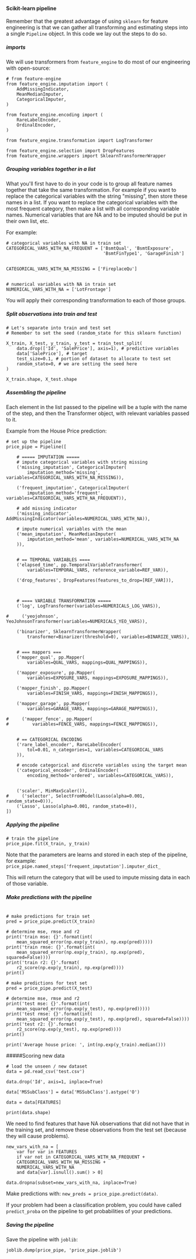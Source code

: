 #### Scikit-learn pipeline

Remember that the greatest advantage of using `sklearn` for feature engineering
is that we can gather all transforming and estimating steps into a single `Pipeline` 
object. In this code we lay out the steps to do so.

##### imports

We will use transformers from `feature_engine` to do most of our engineering with open-source:
```
# from feature-engine
from feature_engine.imputation import (
    AddMissingIndicator,
    MeanMedianImputer,
    CategoricalImputer,
)

from feature_engine.encoding import (
    RareLabelEncoder,
    OrdinalEncoder,
)

from feature_engine.transformation import LogTransformer

from feature_engine.selection import DropFeatures
from feature_engine.wrappers import SklearnTransformerWrapper
```

##### Grouping variables together in a list

What you'll first have to do in your code is to group all feature names together
that take the same transformation. For example if you want to replace the categorical 
variables with the string "missing", then store these names in a list. If you want
to replace the categorical variables with the most frequent category, then make a list
with all corresponding variable names. Numerical variables that are NA and to be imputed should 
be put in their own list, etc.

For example:
```
# categorical variables with NA in train set
CATEGORICAL_VARS_WITH_NA_FREQUENT = ['BsmtQual', 'BsmtExposure',
                                     'BsmtFinType1', 'GarageFinish']


CATEGORICAL_VARS_WITH_NA_MISSING = ['FireplaceQu']


# numerical variables with NA in train set
NUMERICAL_VARS_WITH_NA = ['LotFrontage']

```

You will apply their corresponding transformation to each of those groups.

##### Split observations into train and test
```
# Let's separate into train and test set
# Remember to set the seed (random_state for this sklearn function)

X_train, X_test, y_train, y_test = train_test_split(
    data.drop(['Id', 'SalePrice'], axis=1), # predictive variables
    data['SalePrice'], # target
    test_size=0.1, # portion of dataset to allocate to test set
    random_state=0, # we are setting the seed here
)

X_train.shape, X_test.shape
```


##### Assembling the pipeline

Each element in the list passed to the pipeline will be a tuple with the name of the step, 
and then the Transformer object, with relevant variables passed to it. 

Example from the House Price prediction:

```
# set up the pipeline
price_pipe = Pipeline([

    # ===== IMPUTATION =====
    # impute categorical variables with string missing
    ('missing_imputation', CategoricalImputer(
        imputation_method='missing', variables=CATEGORICAL_VARS_WITH_NA_MISSING)),

    ('frequent_imputation', CategoricalImputer(
        imputation_method='frequent', variables=CATEGORICAL_VARS_WITH_NA_FREQUENT)),

    # add missing indicator
    ('missing_indicator', AddMissingIndicator(variables=NUMERICAL_VARS_WITH_NA)),

    # impute numerical variables with the mean
    ('mean_imputation', MeanMedianImputer(
        imputation_method='mean', variables=NUMERICAL_VARS_WITH_NA
    )),
    
    
    # == TEMPORAL VARIABLES ====
    ('elapsed_time', pp.TemporalVariableTransformer(
        variables=TEMPORAL_VARS, reference_variable=REF_VAR)),

    ('drop_features', DropFeatures(features_to_drop=[REF_VAR])),

   

    # ==== VARIABLE TRANSFORMATION =====
    ('log', LogTransformer(variables=NUMERICALS_LOG_VARS)),
    
#     ('yeojohnson', YeoJohnsonTransformer(variables=NUMERICALS_YEO_VARS)),
    
    ('binarizer', SklearnTransformerWrapper(
        transformer=Binarizer(threshold=0), variables=BINARIZE_VARS)),
    

    # === mappers ===
    ('mapper_qual', pp.Mapper(
        variables=QUAL_VARS, mappings=QUAL_MAPPINGS)),

    ('mapper_exposure', pp.Mapper(
        variables=EXPOSURE_VARS, mappings=EXPOSURE_MAPPINGS)),

    ('mapper_finish', pp.Mapper(
        variables=FINISH_VARS, mappings=FINISH_MAPPINGS)),

    ('mapper_garage', pp.Mapper(
        variables=GARAGE_VARS, mappings=GARAGE_MAPPINGS)),
    
#     ('mapper_fence', pp.Mapper(
#         variables=FENCE_VARS, mappings=FENCE_MAPPINGS)),


    # == CATEGORICAL ENCODING
    ('rare_label_encoder', RareLabelEncoder(
        tol=0.01, n_categories=1, variables=CATEGORICAL_VARS
    )),

    # encode categorical and discrete variables using the target mean
    ('categorical_encoder', OrdinalEncoder(
        encoding_method='ordered', variables=CATEGORICAL_VARS)),
    
    
    ('scaler', MinMaxScaler()),
#     ('selector', SelectFromModel(Lasso(alpha=0.001, random_state=0))),
    ('Lasso', Lasso(alpha=0.001, random_state=0)),
])
```



##### Applying the pipeline

```
# train the pipeline
price_pipe.fit(X_train, y_train)
```

Note that the parameters are learns and stored in each step of the pipeline, for example:
`price_pipe.named_steps['frequent_imputation'].imputer_dict_`

This will return the category that will be used to impute missing data in each of those
variable. 

##### Make predictions with the pipeline

```

# make predictions for train set
pred = price_pipe.predict(X_train)

# determine mse, rmse and r2
print('train mse: {}'.format(int(
    mean_squared_error(np.exp(y_train), np.exp(pred)))))
print('train rmse: {}'.format(int(
    mean_squared_error(np.exp(y_train), np.exp(pred), squared=False))))
print('train r2: {}'.format(
    r2_score(np.exp(y_train), np.exp(pred))))
print()

# make predictions for test set
pred = price_pipe.predict(X_test)

# determine mse, rmse and r2
print('test mse: {}'.format(int(
    mean_squared_error(np.exp(y_test), np.exp(pred)))))
print('test rmse: {}'.format(int(
    mean_squared_error(np.exp(y_test), np.exp(pred), squared=False))))
print('test r2: {}'.format(
    r2_score(np.exp(y_test), np.exp(pred))))
print()

print('Average house price: ', int(np.exp(y_train).median()))
```


#####Scoring new data

```
# load the unseen / new dataset
data = pd.read_csv('test.csv')

data.drop('Id', axis=1, inplace=True)

data['MSSubClass'] = data['MSSubClass'].astype('O')

data = data[FEATURES]

print(data.shape)

```
We need to find features that have NA observations that did not have that in the training set, and remove these observations
from the test set (because they will cause problems).

```
new_vars_with_na = [
    var for var in FEATURES
    if var not in CATEGORICAL_VARS_WITH_NA_FREQUENT +
    CATEGORICAL_VARS_WITH_NA_MISSING +
    NUMERICAL_VARS_WITH_NA
    and data[var].isnull().sum() > 0]

data.dropna(subset=new_vars_with_na, inplace=True)

```

Make predictions with: `new_preds = price_pipe.predict(data)`.

If your problem had been a classification problem, you could have called `predict_proba`
on the pipeline to get probabilities of your predictions.

##### Saving the pipeline
Save the pipeline with `joblib`:  

`joblib.dump(price_pipe, 'price_pipe.joblib') `